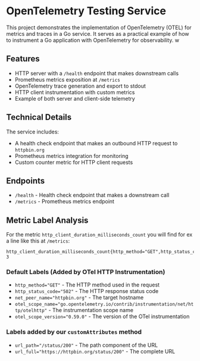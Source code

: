 # OpenTelemetry Testing Service

This project demonstrates the implementation of OpenTelemetry (OTEL) for metrics and traces in a Go service. It serves as a practical example of how to instrument a Go application with OpenTelemetry for observability.
w
## Features

- HTTP server with a `/health` endpoint that makes downstream calls
- Prometheus metrics exposition at `/metrics`
- OpenTelemetry trace generation and export to stdout
- HTTP client instrumentation with custom metrics
- Example of both server and client-side telemetry

## Technical Details

The service includes:
- A health check endpoint that makes an outbound HTTP request to `httpbin.org`
- Prometheus metrics integration for monitoring
- Custom counter metric for HTTP client requests

## Endpoints

- `/health` - Health check endpoint that makes a downstream call
- `/metrics` - Prometheus metrics endpoint


## Metric Label Analysis

For the metric `http_client_duration_milliseconds_count` you will find for ex a line like this at `/metrics`:
```
http_client_duration_milliseconds_count{http_method="GET",http_status_code="502",net_peer_name="httpbin.org",otel_scope_name="go.opentelemetry.io/contrib/instrumentation/net/http/otelhttp",otel_scope_version="0.59.0",service_name="unknown_service:main",url_full="https://httpbin.org/status/200",url_path="/status/200"} 3
```

### Default Labels (Added by OTel HTTP Instrumentation)
- `http_method="GET"` - The HTTP method used in the request
- `http_status_code="502"` - The HTTP response status code
- `net_peer_name="httpbin.org"` - The target hostname
- `otel_scope_name="go.opentelemetry.io/contrib/instrumentation/net/http/otelhttp"` - The instrumentation scope name
- `otel_scope_version="0.59.0"` - The version of the OTel instrumentation



### Labels added by our `customAttributes` method
- `url_path="/status/200"` - The path component of the URL
- `url_full="https://httpbin.org/status/200"` - The complete URL
